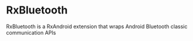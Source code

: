 # RxBluetooth
RxBluetooth is a RxAndroid extension that wraps Android Bluetooth classic communication APIs
